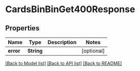 # CardsBinBinGet400Response

## Properties
Name | Type | Description | Notes
------------ | ------------- | ------------- | -------------
**error** | **String** |  | [optional] 

[[Back to Model list]](../README.md#documentation-for-models) [[Back to API list]](../README.md#documentation-for-api-endpoints) [[Back to README]](../README.md)


